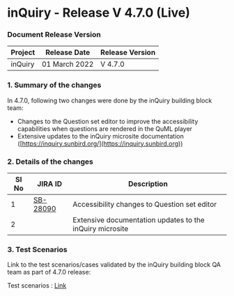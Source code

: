 # inQuiry - Release V 4.7.0 (Live)

### Document Release Version

| Project | Release Date  | Release Version |
| ------- | ------------- | --------------- |
| inQuiry | 01 March 2022 | V 4.7.0         |

### **1. Summary of the changes**&#x20;

In 4.7.0, following two changes were done by the inQuiry building block team:

* Changes to the Question set editor to improve the accessibility capabilities when questions are rendered in the QuML player
* Extensive updates to the inQuiry microsite documentation ([https://inquiry.sunbird.org/](https://inquiry.sunbird.org))

### 2. **Details of the changes**

<table><thead><tr><th data-type="number">SI No</th><th>JIRA ID</th><th>Description</th></tr></thead><tbody><tr><td>1</td><td><a href="https://project-sunbird.atlassian.net/browse/SB-28090">SB-28090</a></td><td>Accessibility changes to Question set editor</td></tr><tr><td>2</td><td></td><td>Extensive documentation updates to the inQuiry microsite</td></tr></tbody></table>

### 3. Test Scenarios

Link to the test scenarios/cases validated by the inQuiry building block QA team as part of 4.7.0 release:&#x20;

Test scenarios : [Link](https://project-sunbird.atlassian.net/wiki/spaces/SunbirdinQuiry/pages/3067772963/4.7+Test+Scenarios)
